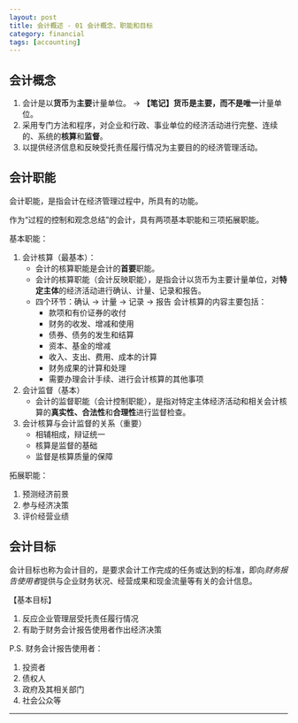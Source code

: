 ```yaml
---
layout: post
title: 会计概述 - 01 会计概念、职能和目标
category: financial
tags: [accounting]
---
```


## 会计概念

1. 会计是以**货币**为**主要**计量单位。 →  **【笔记】**货币是主要，而**不是唯一**计量单位。
2. 采用专门方法和程序，对企业和行政、事业单位的经济活动进行完整、连续的、系统的**核算**和**监督**。
3. 以提供经济信息和反映受托责任履行情况为主要目的的经济管理活动。

## 会计职能

会计职能，是指会计在经济管理过程中，所具有的功能。

作为“过程的控制和观念总结”的会计，具有两项基本职能和三项拓展职能。

基本职能：
1. 会计核算（最基本）：
    - 会计的核算职能是会计的**首要**职能。
    - 会计的核算职能（会计反映职能），是指会计以货币为主要计量单位，对**特定主体**的经济活动进行确认、计量、记录和报告。
    - 四个环节：确认 → 计量 → 记录 → 报告
    会计核算的内容主要包括：
        - 款项和有价证券的收付
        - 财务的收发、增减和使用
        - 债券、债务的发生和结算
        - 资本、基金的增减
        - 收入、支出、费用、成本的计算
        - 财务成果的计算和处理
        - 需要办理会计手续、进行会计核算的其他事项
2. 会计监督（基本）
    - 会计的监督职能（会计控制职能），是指对特定主体经济活动和相关会计核算的**真实性、合法性**和**合理性**进行监督检查。
3. 会计核算与会计监督的关系（重要）
    - 相辅相成，辩证统一
    - 核算是监督的基础
    - 监督是核算质量的保障

拓展职能：
1. 预测经济前景
2. 参与经济决策
3. 评价经营业绩

## 会计目标

会计目标也称为会计目的，是要求会计工作完成的任务或达到的标准，即向*财务报告使用者*提供与企业财务状况、经营成果和现金流量等有关的会计信息。

【基本目标】
1. 反应企业管理层受托责任履行情况
2. 有助于财务会计报告使用者作出经济决策

P.S. 财务会计报告使用者：
1. 投资者
2. 债权人
3. 政府及其相关部门
4. 社会公众等

---